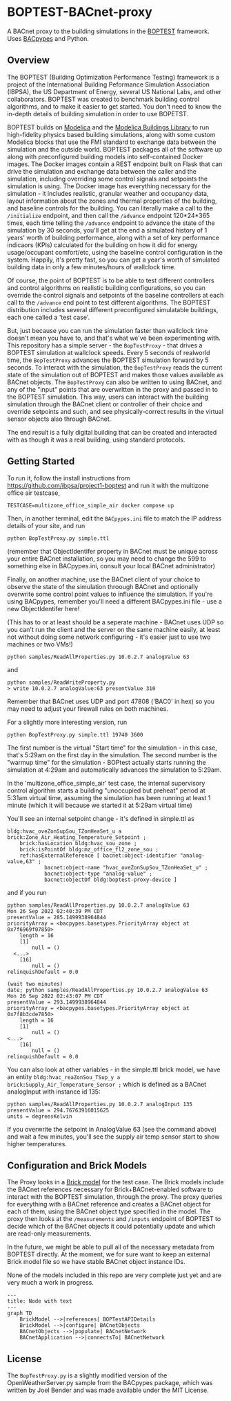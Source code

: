 # BOPTEST-BACnet-proxy
A BACnet proxy to the building simulations in the [BOPTEST](https://github.com/ibpsa/project1-boptest) framework. Uses [BACpypes](https://github.com/JoelBender/bacpypes) and Python.

## Overview
The BOPTEST (Building Optimization Performance Testing) framework is a project of the International Building Peformance Simulation Association (IBPSA), the US Department of Energy, several US National Labs, and other collaborators. BOPTEST was created to benchmark building control algorithms, and to make it easier to get started.
You don't need to know the in-depth details of building simulation in order to use BOPETST.

BOPTEST builds on [Modelica](https://en.wikipedia.org/wiki/Modelica) and the [Modelica Buildings Library](https://simulationresearch.lbl.gov/modelica/) to run high-fidelity physics based building simulations, along with some custom Modelica blocks that use the FMI standard to exchange data between the simulation and the outside world. 
BOPTEST packages all of the software up along with preconfigured building models into self-contained Docker images. The Docker images contain a REST endpoint built on Flask that can drive the simulation and exchange data between the caller and the simulation, including overriding some control signals and setpoints the simulation is using. 
The Docker image has everything necessary for the simulation - it includes realistic, granular weather and occupancy data, layout information about the zones and thermal properties of the building, and baseline controls for the building. 
You can literally make a call to the `/initialize` endpoint, and then call the `/advance` endpoint 120\*24\*365 times, each time telling the `/advance` endpoint to advance the state of the simulation by 30 seconds, you'll get at the end a simulated history of 1 years' worth of building performance, along with a set of key performance indicaors (KPIs) calculated for the building on how it did for energy usage/occupant comfort/etc, using the baseline control configuration in the system. 
Happily, it's pretty fast, so you can get a year's worth of simulated building data in only a few minutes/hours of wallclock time.

Of course, the point of BOPTEST is to be able to test different controllers and control algorithms on realistic building configurations, so you can override the control signals and setpoints of the baseline controllers at each call to the `/advance` end point to test different algorithms. 
The BOPTEST distribution includes several different preconfigured simulatable buildings, each one called a 'test case'. 

But, just because you can run the simulation faster than wallclock time doesn't mean you have to, and that's what we've been experimenting with. 
This repository has a simple server - the `BopTestProxy` - that drives a BOPTEST simulation at wallclock speeds. 
Every 5 seconds of realworld time, the `BopTestProxy` advances the BOPTEST simulation forward by 5 seconds. 
To interact with the simulation, the `BopTestProxy` reads the current state of the simulation out of BOPTEST and makes those values available as BACnet objects. 
The `BopTestProxy` can also be written to using BACnet, and any of the "input" points that are overwritten in the proxy and passed in to the BOPTEST simulation.
This way, users can interact with the building simulation through the BACnet client or controller of their choice and override setpoints and such, and see physically-correct results in the virtual sensor objects also through BACnet.

The end result is a fully digital building that can be created and interacted with as though it was a real building, using standard protocols.


## Getting Started
To run it, follow the install instructions
from https://github.com/ibpsa/project1-boptest and run it with the multizone office air testcase,
```
TESTCASE=multizone_office_simple_air docker compose up
```

Then, in another terminal, edit the `BACpypes.ini` file to match the IP address details of your site, and run 
```
python BopTestProxy.py simple.ttl
```
(remember that ObjectIdentifer property in BACnet must be unique across your entire BACnet installation, so you may need to change the 599 to something else in BACpypes.ini, consult your local BACnet administrator)

Finally, on another machine, use the BACnet client of your choice to observe the state of the simulation throough BACnet and optionally overwrite some control point values to influence the simulation.
If you're using BACpypes, remember you'll need a different BACpypes.ini file - use a new ObjectIdentifer here!

(This has to or at least should be a seperate machine - BACnet uses UDP so you can't run the client and the server on the same machine easily, at least not without doing some network configuring - it's easier just to use two machines or two VMs!)

```
python samples/ReadAllProperties.py 10.0.2.7 analogValue 63
```
and
```
python samples/ReadWriteProperty.py 
> write 10.0.2.7 analogValue:63 presentValue 310
```

Remember that BACnet uses UDP and port 47808 ('BAC0' in hex) so you may need to adjust your firewall rules on both machines.

For a slightly more interesting version, run
```
python BopTestProxy.py simple.ttl 19740 3600
```
The first number is the virtual "Start time" for the simulation - in this case, that's 5:29am on the first day in the simulation.
The second number is the "warmup time" for the simulation - BOPtest actually starts running the simulation at 4:29am and automatically advances the simulation to 5:29am.

In the 'multizone_office_simple_air' test case, the internal supervisory control algorithm starts a building "unoccupied but preheat" period at 5:31am virtual time, assuming the simulation has been running at least 1 minute (which it will because we started it at 5:29am virtual time)

You'll see an internal setpoint change - it's defined in simple.ttl as
```ttl
bldg:hvac_oveZonSupSou_TZonHeaSet_u a brick:Zone_Air_Heating_Temperature_Setpoint ;
    brick:hasLocation bldg:hvac_sou_zone ;
    brick:isPointOf bldg:mz_office_fl2_zone_sou ;
    ref:hasExternalReference [ bacnet:object-identifier "analog-value,63" ;
            bacnet:object-name "hvac_oveZonSupSou_TZonHeaSet_u" ;
            bacnet:object-type "analog-value" ;
            bacnet:objectOf bldg:boptest-proxy-device ] 
```
and if you run
```
python samples/ReadAllProperties.py 10.0.2.7 analogValue 63
Mon 26 Sep 2022 02:40:39 PM CDT
presentValue = 285.1499938964844
priorityArray = <bacpypes.basetypes.PriorityArray object at 0x7f6969f07850>
    length = 16
    [1]
        null = ()
  <...>
    [16]
        null = ()
relinquishDefault = 0.0

(wait two minutes)
date; python samples/ReadAllProperties.py 10.0.2.7 analogValue 63
Mon 26 Sep 2022 02:43:07 PM CDT
presentValue = 293.1499938964844
priorityArray = <bacpypes.basetypes.PriorityArray object at 0x7f8b3cde7850>
    length = 16
    [1]
        null = ()
<...>
    [16]
        null = ()
relinquishDefault = 0.0
```
You can also look at other variables - in the simple.ttl brick model, we have an entity
`bldg:hvac_reaZonSou_TSup_y a brick:Supply_Air_Temperature_Sensor ;` which is defined as a BACnet analogInput with instance id 135:
```
python samples/ReadAllProperties.py 10.0.2.7 analogInput 135
presentValue = 294.76763916015625
units = degreesKelvin
```

If you overwrite the setpoint in AnalogValue 63 (see the command above) and wait a few minutes, you'll see the supply air temp sensor start to show higher temperatures.

## Configuration and Brick Models
The Proxy looks in a [Brick model](https://brickschema.org/) for the test case.
The Brick models include the BACnet references necessary for Brick+BACnet-enabled software to interact with the BOPTEST simulation, through the proxy.
The proxy queries for everything with a BACnet reference and creates a BACnet object for each of them, using the BACnet object type specified in the model.
The proxy then looks at the `/measurements` and `/inputs` endpoint of BOPTEST to decide which of the BACnet objects it could potentially update and which are read-only measurements. 

In the future, we might be able to pull all of the necessary metadata from BOPTEST directly. 
At the moment, we for sure want to keep an external Brick model file so we have stable BACnet object instance IDs.

None of the models included in this repo are very complete just yet and are very much a work in progress.

```mermaid
---
title: Node with text
---
graph TD
    BrickModel -->|references| BOPTestAPIDetails
    BrickModel -->|configure| BACnetObjects
    BACnetObjects -->|populate| BACnetNetwork
    BACnetApplication -->|connectsTo| BACnetNetwork
```


## License
The `BopTestProxy.py` is a slightly modified version of the OpenWeatherServer.py sample from the BACpypes package, which was written by Joel Bender and was made available under the MIT License. 

